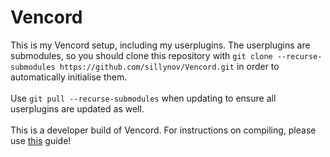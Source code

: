 # Vencord

This is my Vencord setup, including my userplugins. The userplugins are submodules, so you should clone this repository with `git clone --recurse-submodules https://github.com/sillynov/Vencord.git` in order to automatically initialise them. <br/><br/>
Use `git pull --recurse-submodules` when updating to ensure all userplugins are updated as well. <br/><br/>
This is a developer build of Vencord. For instructions on compiling, please use [this](https://docs.vencord.dev/installing/) guide!

